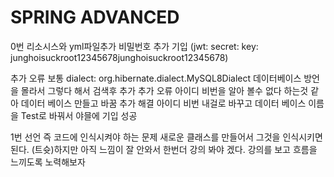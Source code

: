 # SPRING ADVANCED

0번
리소시스와 yml파일추가 
비밀번호 추가 기입
(jwt:
secret:
key: junghoisuckroot12345678junghoisuckroot12345678)

추가 오류 보통         dialect: org.hibernate.dialect.MySQL8Dialect 데이터베이스 방언을 몰라서 그렇다 해서 검색후 추가
추가 오류 아이디 비번을 알아 볼수 없다 하는것 같아 데이터 베이스 만들고 바꿈
추가 해결 아이디 비번 내걸로 바꾸고 데이터 베이스 이름을 Test로 바꿔서 야믈에 기입 성공

1번 선언 즉 코드에 인식시켜야 하는 문제 새로운 클래스를 만들어서 그것을 인식시키면 된다.
(트슛)하지만 아직 느낌이 잘 안와서 한번더 강의 봐야 겠다. 강의를 보고 흐름을 느끼도록 노력해보자